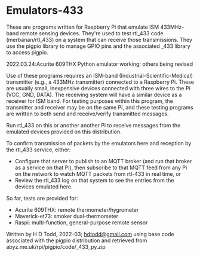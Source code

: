 # Emulators-433

These are programs written for Raspberry Pi that emulate ISM 433MHz-band remote sensing devices.  They're used to test rtl_433 code (merbanan/rtl_433) on a system that can receive those transmissions.  They use the pigpio library to manage GPIO pins and the associated _433 library to access pigpio.

2022.03.24:Acurite 609THX Python emulator working; others being revised 

Use of these programs requires an ISM-band (Industrial-Scientific-Medical) transmitter (e.g., a 433MHz transmitter) connected to a Raspberry Pi.  These are usually small, inexpensive devices connected with three wires to the Pi (VCC, GND, DATA).  The receiving system will have a similar device as a receiver for ISM band.  For testing purposes within this program, the transmitter and receiver may be on the same Pi, and these testing programs are written to both send and receive/verify transmitted messages.

Run rtl_433 on this or another another Pi to receive messages from the emulated devices provided on this distribution.

To confirm transmission of packets by the emulators here and reception by the rtl_433 service, either:
- Configure that server to publish to an MQTT broker (and run that broker as a service on that Pi), then subscribe to that MQTT feed from any Pi on the network to watch MQTT packets from rtl-433 in real time, or
- Review the rtl_433 log on that system to see the entries from the devices emulated here.

So far, tests are provided for:
- Acurite 609THX: remote thermometer/hygrometer
- Maverick-et73: smoker dual-thermometer
- Raspi: multi-function, general-purpose remote sensor

Written by H D Todd, 2022-03; hdtodd@gmail.com
using base code associated with the pigpio distribution and retrieved from abyz.me.uk/rpi/pigpio/code/_433_py.zip

